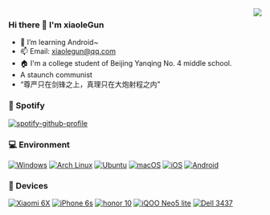 <img align="right" src="https://github-readme-stats.vercel.app/api?username=xiaoleGun&include_all_commits=true&show_icons=true&theme=buefy&count_private=true&hide_border=true" />

### Hi there 👋 I'm xiaoleGun
- 🌱 I’m learning Android~
- 📫 Email: xiaolegun@qq.com
- 🏠 I'm a college student of Beijing Yanqing No. 4 middle school.
- A staunch communist
- “尊严只在剑锋之上，真理只在大炮射程之内”

### 🎵 Spotify
[![spotify-github-profile](https://spotify-github-profile.vercel.app/api/view?uid=316vv52mbfrd4baiunsi7f6j324y&cover_image=true&theme=novatorem&bar_color=00c7fc&bar_color_cover=true)](https://spotify-github-profile.vercel.app/api/view?uid=316vv52mbfrd4baiunsi7f6j324y&redirect=true)

### 💻 Environment
[![Windows](https://img.shields.io/badge/Windows-00BBFF?style=flat-square&logo=Windows&logoColor=FFFFFF&labelColor=00BBFF)](https://www.microsoft.com/windows11)
[![Arch Linux](https://img.shields.io/badge/Arch%20Linux-008BFF?style=flat-square&logo=arch-linux&logoColor=FFFFFF&labelColor=008BFF)](https://archlinux.org)
[![Ubuntu](https://img.shields.io/badge/Ubuntu%2021%2e04-dd4814?style=flat-square&logo=ubuntu&logoColor=ffffff)](https://releases.ubuntu.com/21.04/)
[![macOS](https://img.shields.io/badge/macOS-4F4F4F?style=flat-square&logo=apple&logoColor=FFFFFF&labelColor=4F4F4F)](https://www.apple.com/macos/big-sur/)
[![iOS](https://img.shields.io/badge/iOS-4F4F4F?style=flat-square&logo=apple&logoColor=FFFFFF&labelColor=4F4F4F)](https://www.apple.com/ios/ios14/)
[![Android](https://img.shields.io/badge/Android-00C000?style=flat-square&logo=android&logoColor=FFFFFF&labelColor=00C000)](https://www.android.com/android-11/)

### 📱 Devices
[![Xiaomi 6X](https://img.shields.io/badge/Xiaomi%206X-ED9121?style=flat-square&logo=xiaomi&logoColor=FFFFFF&labelColor=ED9121)](https://www.mi.com/a/h/6181.html)
[![iPhone 6s](https://img.shields.io/badge/iPhone%206s-4F4F4F?style=flat-square&logo=apple&logoColor=FFFFFF&labelColor=4F4F4F)](https://product.pconline.com.cn/mobile/apple/568697.html)
[![honor 10](https://img.shields.io/badge/Honor%2010-000000?style=flat-square&logo=huawei&logoColor=red&labelColor=)](https://detail.zol.com.cn/cell_phone/index1207689.shtml)
[![iQOO Neo5 lite](https://img.shields.io/badge/iQOO%20Neo5%20Lite-FFD306?style=flat-square)](https://www.vivo.com.cn/vivo/iqooneo5lite/)
[![Dell 3437](https://img.shields.io/badge/Dell%203437-00BBFF?style=flat-square&logo=lenovo&logoColor=FFFFFF&labelColor=00BBFF)](https://www.dell.com/support/home/zh-cn/product-support/product/inspiron-14-3437/overview)
